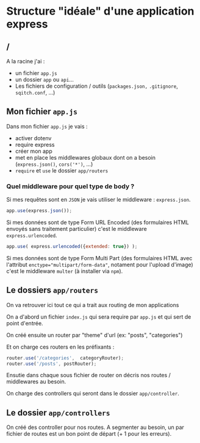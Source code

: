# Structure "idéale" d'une application express

## /

A la racine j'ai :

- un fichier `app.js`
- un dossier `app` ou `api`...
- Les fichiers de configuration / outils (`packages.json,` `.gitignore`, `sqitch.conf`, ...)

## Mon fichier `app.js`

Dans mon fichier `app.js` je vais :

- activer dotenv
- require express
- créer mon app
- met en place les middlewares globaux dont on a besoin (`express.json()`, `cors('*')`, ...)
- `require` et `use` le dossier `app/routers`

### Quel middleware pour quel type de body ?

Si mes requêtes sont en `JSON` je vais utiliser le middleware : `express.json`.

```javascript
app.use(express.json());
```

Si mes données sont de type Form URL Encoded (des formulaires HTML envoyés sans traitement particulier) c'est le middleware `express.urlencoded`.

```javascript
app.use( express.urlencoded({extended: true}) );
```

Si mes données sont de type Form Multi Part (des formulaires HTML avec l'attribut `enctype="multipart/form-data"`, notament pour l'upload d'image) c'est le middleware `multer` (à installer via `npm`).

## Le dossiers `app/routers`

On va retrouver ici tout ce qui a trait aux routing de mon applications

On a d'abord un fichier `index.js` qui sera require par `app.js` et qui sert de point d'entrée.

On créé ensuite un router par "theme" d'url (ex: "posts", "categories")

Et on charge ces routers en les préfixants :

```javascript
router.use('/categories',  categoryRouter);
router.use('/posts', postRouter);
```

Ensutie dans chaque sous fichier de router on décris nos routes / middlewares au besoin.

On charge des controllers qui seront dans le dossier `app/controller`.


## Le dossier `app/controllers`

On créé des controller pour nos routes. A segmenter au besoin, un par fichier de routes est un bon point de départ (+ 1 pour les erreurs).